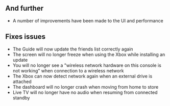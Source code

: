 ## And further
- A number of improvements have been made to the UI and performance

## Fixes issues
- The Guide will now update the friends list correctly again
- The screen will no longer freeze when using the Xbox while installing an update
- You will no longer see a "wireless network hardware on this console is not working" when connection to a wireless network
- The Xbox can now detect network again when an external drive is attached
- The dashboard will no longer crash when moving from home to store
- Live TV will no longer have no audio when resuming from connected standby